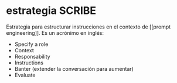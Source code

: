 # estrategia SCRIBE
Estrategia para estructurar instrucciones en el contexto de [[prompt engineering]]. Es un acrónimo en inglés:

- Specify a role
- Context
- Responsability
- Instructions 
- Banter (extender la conversación para aumentar)
- Evaluate
